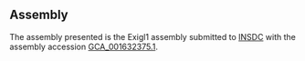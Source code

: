 

Assembly
--------

The assembly presented is the Exigl1 assembly submitted to
[INSDC](http://www.insdc.org) with the assembly accession
[GCA\_001632375.1](http://www.ebi.ac.uk/ena/data/view/GCA_001632375.1).
